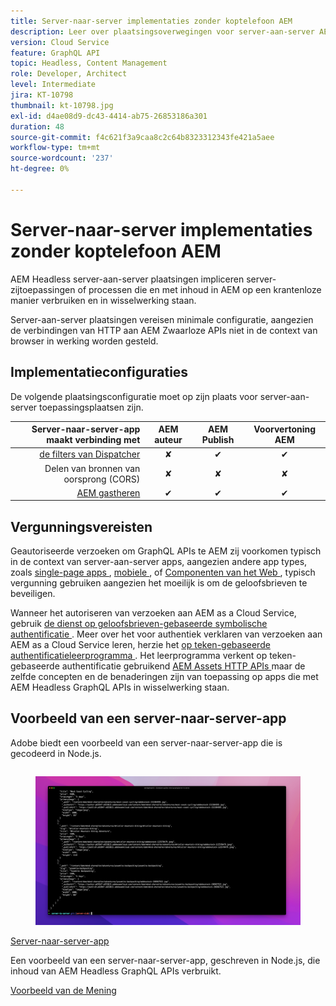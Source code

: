 ```yaml
---
title: Server-naar-server implementaties zonder koptelefoon AEM
description: Leer over plaatsingsoverwegingen voor server-aan-server AEM Headless plaatsingen.
version: Cloud Service
feature: GraphQL API
topic: Headless, Content Management
role: Developer, Architect
level: Intermediate
jira: KT-10798
thumbnail: kt-10798.jpg
exl-id: d4ae08d9-dc43-4414-ab75-26853186a301
duration: 48
source-git-commit: f4c621f3a9caa8c2c64b8323312343fe421a5aee
workflow-type: tm+mt
source-wordcount: '237'
ht-degree: 0%

---
```


# Server-naar-server implementaties zonder koptelefoon AEM

AEM Headless server-aan-server plaatsingen impliceren server-zijtoepassingen of processen die en met inhoud in AEM op een krantenloze manier verbruiken en in wisselwerking staan.

Server-aan-server plaatsingen vereisen minimale configuratie, aangezien de verbindingen van HTTP aan AEM Zwaarloze APIs niet in de context van browser in werking worden gesteld.

## Implementatieconfiguraties

De volgende plaatsingsconfiguratie moet op zijn plaats voor server-aan-server toepassingsplaatsen zijn.

| Server-naar-server-app maakt verbinding met | AEM auteur | AEM Publish | Voorvertoning AEM |
|---------------------------------------------------------------:|:----------:|:-----------:|:-----------:|
| [ de filters van Dispatcher ](./configurations/dispatcher-filters.md) | ✘ | ✔ | ✔ |
| Delen van bronnen van oorsprong (CORS) | ✘ | ✘ | ✘ |
| [ AEM gastheren ](./configurations/aem-hosts.md) | ✔ | ✔ | ✔ |

## Vergunningsvereisten

Geautoriseerde verzoeken om GraphQL APIs te AEM zij voorkomen typisch in de context van server-aan-server apps, aangezien andere app types, zoals [ single-page apps ](./spa.md), [ mobiele ](./mobile.md), of [ Componenten van het Web ](./web-component.md), typisch vergunning gebruiken aangezien het moeilijk is om de geloofsbrieven te beveiligen.

Wanneer het autoriseren van verzoeken aan AEM as a Cloud Service, gebruik [ de dienst op geloofsbrieven-gebaseerde symbolische authentificatie ](https://experienceleague.adobe.com/docs/experience-manager-cloud-service/content/implementing/developing/generating-access-tokens-for-server-side-apis.html). Meer over het voor authentiek verklaren van verzoeken aan AEM as a Cloud Service leren, herzie het [ op teken-gebaseerde authentificatieleerprogramma ](https://experienceleague.adobe.com/docs/experience-manager-learn/getting-started-with-aem-headless/authentication/overview.html). Het leerprogramma verkent op teken-gebaseerde authentificatie gebruikend [ AEM Assets HTTP APIs ](https://experienceleague.adobe.com/docs/experience-manager-cloud-service/content/assets/admin/mac-api-assets.html) maar de zelfde concepten en de benaderingen zijn van toepassing op apps die met AEM Headless GraphQL APIs in wisselwerking staan.

## Voorbeeld van een server-naar-server-app

Adobe biedt een voorbeeld van een server-naar-server-app die is gecodeerd in Node.js.

<div class="columns is-multiline">
    <!-- Server-to-server app -->
    <div class="column is-half-tablet is-half-desktop is-one-third-widescreen" aria-label="Server-to-server app" tabindex="0">
       <div class="card">
           <div class="card-image">
               <figure class="image is-16by9">
                   <a href="../example-apps/server-to-server-app.md" title="Server-naar-server-app" tabindex="-1">
                       <img class="is-bordered-r-small" src="../example-apps/assets/server-to-server-app/server-to-server-card.png" alt="Server-naar-server-app">
                   </a>
               </figure>
           </div>
           <div class="card-content is-padded-small">
               <div class="content">
                   <p class="headline is-size-6 has-text-weight-bold"><a href="../example-apps/server-to-server-app.md" title="Server-naar-server-app">Server-naar-server-app</a></p>
                   <p class="is-size-6">Een voorbeeld van een server-naar-server-app, geschreven in Node.js, die inhoud van AEM Headless GraphQL APIs verbruikt.</p>
                   <a href="../example-apps/server-to-server-app.md" class="spectrum-Button spectrum-Button--outline spectrum-Button--primary spectrum-Button--sizeM">
                       <span class="spectrum-Button-label has-no-wrap has-text-weight-bold"> Voorbeeld van de Mening </span>
                   </a>
               </div>
           </div>
       </div>
    </div>
</div>
